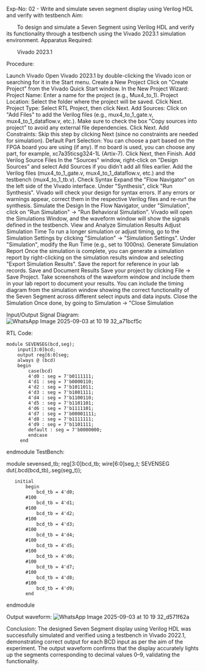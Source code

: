Exp-No: 02 - Write and simulate seven segment display using Verilog HDL and verify with testbench
Aim:

  To design and simulate a Seven Segment using Verilog HDL and verify its functionality through a testbench using the Vivado 2023.1 simulation environment.
Apparatus Required:

  Vivado 2023.1

Procedure:


Launch Vivado Open Vivado 2023.1 by double-clicking the Vivado icon or searching for it in the Start menu.
Create a New Project Click on "Create Project" from the Vivado Quick Start window. In the New Project Wizard: Project Name: Enter a name for the project (e.g., Mux4_to_1). Project Location: Select the folder where the project will be saved. Click Next. Project Type: Select RTL Project, then click Next. Add Sources: Click on "Add Files" to add the Verilog files (e.g., mux4_to_1_gate.v, mux4_to_1_dataflow.v, etc.). Make sure to check the box "Copy sources into project" to avoid any external file dependencies. Click Next. Add Constraints: Skip this step by clicking Next (since no constraints are needed for simulation). Default Part Selection: You can choose a part based on the FPGA board you are using (if any). If no board is used, you can choose any part, for example, xc7a35ticsg324-1L (Artix-7). Click Next, then Finish.
Add Verilog Source Files In the "Sources" window, right-click on "Design Sources" and select Add Sources if you didn't add all files earlier. Add the Verilog files (mux4_to_1_gate.v, mux4_to_1_dataflow.v, etc.) and the testbench (mux4_to_1_tb.v).
Check Syntax Expand the "Flow Navigator" on the left side of the Vivado interface. Under "Synthesis", click "Run Synthesis". Vivado will check your design for syntax errors. If any errors or warnings appear, correct them in the respective Verilog files and re-run the synthesis.
Simulate the Design In the Flow Navigator, under "Simulation", click on "Run Simulation" → "Run Behavioral Simulation". Vivado will open the Simulations Window, and the waveform window will show the signals defined in the testbench.
View and Analyze Simulation Results 
Adjust Simulation Time To run a longer simulation or adjust timing, go to the Simulation Settings by clicking "Simulation" → "Simulation Settings". Under "Simulation", modify the Run Time (e.g., set to 1000ns).
Generate Simulation Report Once the simulation is complete, you can generate a simulation report by right-clicking on the simulation results window and selecting "Export Simulation Results". Save the report for reference in your lab records.
Save and Document Results Save your project by clicking File → Save Project. Take screenshots of the waveform window and include them in your lab report to document your results. You can include the timing diagram from the simulation window showing the correct functionality of the Seven Segment across different select inputs and data inputs.
Close the Simulation Once done, by going to Simulation → "Close Simulation

Input/Output Signal Diagram:
![WhatsApp Image 2025-09-03 at 10 19 32_a71bcf5c](https://github.com/user-attachments/assets/e7bfd72d-f0e3-4bdf-abed-3e70d5aec868)

RTL Code:
   
    module SEVENSEG(bcd,seg);
        input[3:0]bcd;
        output reg[6:0]seg;
        always @ (bcd)
        begin
            case(bcd)
            4'd0 : seg = 7'b0111111;
            4'd1 : seg = 7'b0000110;
            4'd2 : seg = 7'b1011011;
            4'd3 : seg = 7'b1001111;
            4'd4 : seg = 7'b1100110;
            4'd5 : seg = 7'b1101101;
            4'd6 : seg = 7'b1111101;
            4'd7 : seg = 7'b00001111;
            4'd8 : seg = 7'b1111111;
            4'd9 : seg = 7'b1101111;
            default : seg = 7'b0000000;
            endcase
         end
            
            
    

endmodule
TestBench:


   module sevensed_tb;
       reg[3:0]bcd_tb;
       wire[6:0]seg_t;
       SEVENSEG dut(.bcd(bcd_tb),.seg(seg_t));
       
       initial
           begin
               bcd_tb = 4'd0;
           #100
               bcd_tb = 4'd1;
           #100
               bcd_tb = 4'd2;
           #100
               bcd_tb = 4'd3;
           #100
               bcd_tb = 4'd4;
           #100
               bcd_tb = 4'd5;
           #100
               bcd_tb = 4'd6;
           #100
               bcd_tb = 4'd7;
           #100
               bcd_tb = 4'd8;
           #100
               bcd_tb = 4'd9;
           end        
   endmodule

Output waveform:
![WhatsApp Image 2025-09-03 at 10 19 32_d571f62a](https://github.com/user-attachments/assets/b3c2d5dd-d055-4b6c-8228-69f4b3d14edc)

Conclusion:
The designed Seven Segment display using Verilog HDL was successfully simulated and verified using a testbench in Vivado 2022.1, demonstrating correct output for each BCD input as per the aim of the experiment. The output waveform confirms that the display accurately lights up the segments corresponding to decimal values 0–9, validating the functionality.
